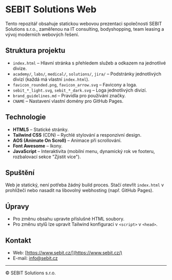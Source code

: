 # SEBIT Solutions Web

Tento repozitář obsahuje statickou webovou prezentaci společnosti SEBIT Solutions s.r.o., zaměřenou na IT consulting, bodyshopping, team leasing a vývoj moderních webových řešení.

## Struktura projektu

- `index.html` – Hlavní stránka s přehledem služeb a odkazem na jednotlivé divize.
- `academy/`, `labs/`, `medical/`, `solutions/`, `jira/` – Podstránky jednotlivých divizí (každá má vlastní `index.html`).
- `favicon_rounded.png`, `favicon_arrow.svg` – Favicony a loga.
- `sebit_*_light.svg`, `sebit_*_dark.svg` – Loga jednotlivých divizí.
- `brand_guidelines.md` – Pravidla pro používání značky.
- `CNAME` – Nastavení vlastní domény pro GitHub Pages.

## Technologie

- **HTML5** – Statické stránky.
- **Tailwind CSS** (CDN) – Rychlé stylování a responzivní design.
- **AOS (Animate On Scroll)** – Animace při scrollování.
- **Font Awesome** – Ikony.
- **JavaScript** – Interaktivita (mobilní menu, dynamický rok ve footeru, rozbalovací sekce "Zjistit více").

## Spuštění

Web je statický, není potřeba žádný build proces. Stačí otevřít `index.html` v prohlížeči nebo nasadit na libovolný webhosting (např. GitHub Pages).

## Úpravy

- Pro změnu obsahu upravte příslušné HTML soubory.
- Pro změnu stylů lze upravit Tailwind konfiguraci v `<script>` v `<head>`.

## Kontakt

- Web: [https://www.sebit.cz/](https://www.sebit.cz/)
- E-mail: info@sebit.cz

---

© SEBIT Solutions s.r.o.
